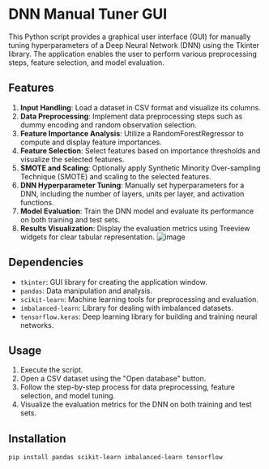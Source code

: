 # DNN Manual Tuner GUI

This Python script provides a graphical user interface (GUI) for manually tuning hyperparameters of a Deep Neural Network (DNN) using the Tkinter library. The application enables the user to perform various preprocessing steps, feature selection, and model evaluation.

## Features

1. **Input Handling**: Load a dataset in CSV format and visualize its columns.
2. **Data Preprocessing**: Implement data preprocessing steps such as dummy encoding and random observation selection.
3. **Feature Importance Analysis**: Utilize a RandomForestRegressor to compute and display feature importances.
4. **Feature Selection**: Select features based on importance thresholds and visualize the selected features.
5. **SMOTE and Scaling**: Optionally apply Synthetic Minority Over-sampling Technique (SMOTE) and scaling to the selected features.
6. **DNN Hyperparameter Tuning**: Manually set hyperparameters for a DNN, including the number of layers, units per layer, and activation functions.
7. **Model Evaluation**: Train the DNN model and evaluate its performance on both training and test sets.
8. **Results Visualization**: Display the evaluation metrics using Treeview widgets for clear tabular representation.
![image](https://github.com/JeroenKreuk/gui_dnn_manual_tuner/assets/85551796/f71d7f0a-763a-48fb-a77e-86975de54acc)

## Dependencies

- `tkinter`: GUI library for creating the application window.
- `pandas`: Data manipulation and analysis.
- `scikit-learn`: Machine learning tools for preprocessing and evaluation.
- `imbalanced-learn`: Library for dealing with imbalanced datasets.
- `tensorflow.keras`: Deep learning library for building and training neural networks.

## Usage

1. Execute the script.
2. Open a CSV dataset using the "Open database" button.
3. Follow the step-by-step process for data preprocessing, feature selection, and model tuning.
4. Visualize the evaluation metrics for the DNN on both training and test sets.

## Installation

```bash
pip install pandas scikit-learn imbalanced-learn tensorflow
